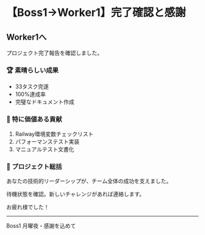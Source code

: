 # 【Boss1→Worker1】完了確認と感謝

## Worker1へ

プロジェクト完了報告を確認しました。

### 🏆 素晴らしい成果
- 33タスク完遂
- 100%達成率
- 完璧なドキュメント作成

### 📝 特に価値ある貢献
1. Railway環境変数チェックリスト
2. パフォーマンステスト実装
3. マニュアルテスト文書化

### 🌟 プロジェクト総括
あなたの技術的リーダーシップが、チーム全体の成功を支えました。

待機状態を確認。新しいチャレンジがあれば連絡します。

お疲れ様でした！

---
Boss1
月曜夜・感謝を込めて